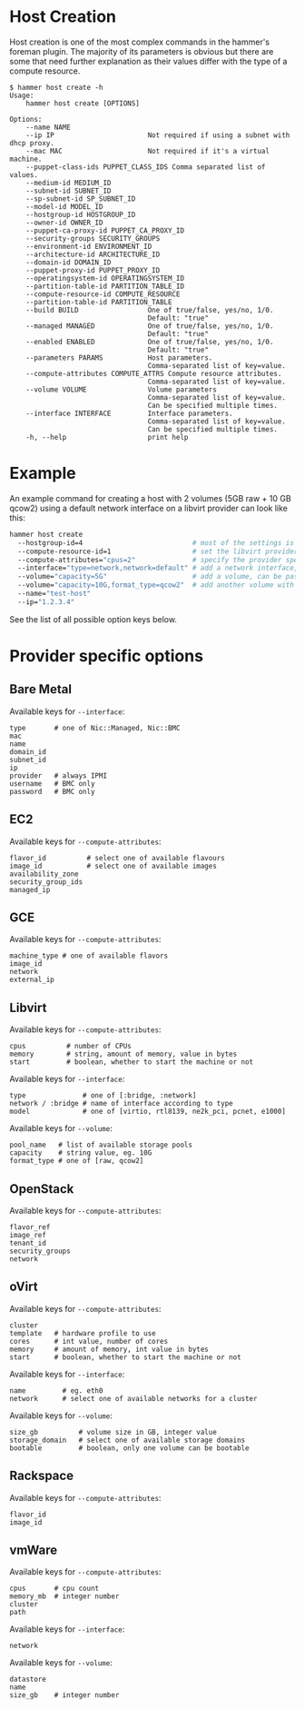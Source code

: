 Host Creation
=============

Host creation is one of the most complex commands in the hammer's foreman plugin. The majority of its parameters
is obvious but there are some that need further explanation as their values differ with the type of a compute resource.

```
$ hammer host create -h
Usage:
    hammer host create [OPTIONS]

Options:
    --name NAME
    --ip IP                       Not required if using a subnet with dhcp proxy.
    --mac MAC                     Not required if it's a virtual machine.
    --puppet-class-ids PUPPET_CLASS_IDS Comma separated list of values.
    --medium-id MEDIUM_ID
    --subnet-id SUBNET_ID
    --sp-subnet-id SP_SUBNET_ID
    --model-id MODEL_ID
    --hostgroup-id HOSTGROUP_ID
    --owner-id OWNER_ID
    --puppet-ca-proxy-id PUPPET_CA_PROXY_ID
    --security-groups SECURITY_GROUPS
    --environment-id ENVIRONMENT_ID
    --architecture-id ARCHITECTURE_ID
    --domain-id DOMAIN_ID
    --puppet-proxy-id PUPPET_PROXY_ID
    --operatingsystem-id OPERATINGSYSTEM_ID
    --partition-table-id PARTITION_TABLE_ID
    --compute-resource-id COMPUTE_RESOURCE
    --partition-table-id PARTITION_TABLE
    --build BUILD                 One of true/false, yes/no, 1/0.
                                  Default: "true"
    --managed MANAGED             One of true/false, yes/no, 1/0.
                                  Default: "true"
    --enabled ENABLED             One of true/false, yes/no, 1/0.
                                  Default: "true"
    --parameters PARAMS           Host parameters.
                                  Comma-separated list of key=value.
    --compute-attributes COMPUTE_ATTRS Compute resource attributes.
                                  Comma-separated list of key=value.
    --volume VOLUME               Volume parameters
                                  Comma-separated list of key=value.
                                  Can be specified multiple times.
    --interface INTERFACE         Interface parameters.
                                  Comma-separated list of key=value.
                                  Can be specified multiple times.
    -h, --help                    print help
```

Example
=======

An example command for creating a host with 2 volumes (5GB raw + 10 GB qcow2) using
a default network interface on a libvirt provider can look like this:
```bash
hammer host create
  --hostgroup-id=4                           # most of the settings is done in the hostgroup
  --compute-resource-id=1                    # set the libvirt provider
  --compute-attributes="cpus=2"              # specify the provider specific options, see the list below
  --interface="type=network,network=default" # add a network interface, can be passed multiple times
  --volume="capacity=5G"                     # add a volume, can be passed multiple times
  --volume="capacity=10G,format_type=qcow2"  # add another volume with different size and type
  --name="test-host"
  --ip="1.2.3.4"
```

See the list of all possible option keys below.


Provider specific options
=========================

## Bare Metal
Available keys for `--interface`:
```
type       # one of Nic::Managed, Nic::BMC
mac
name
domain_id
subnet_id
ip
provider   # always IPMI
username   # BMC only
password   # BMC only
```

## EC2
Available keys for `--compute-attributes`:
```
flavor_id          # select one of available flavours
image_id           # select one of available images
availability_zone
security_group_ids
managed_ip
```

## GCE
Available keys for `--compute-attributes`:
```
machine_type # one of available flavors
image_id
network
external_ip
```

## Libvirt
Available keys for `--compute-attributes`:
```
cpus          # number of CPUs
memory        # string, amount of memory, value in bytes
start         # boolean, whether to start the machine or not
```

Available keys for `--interface`:
```
type              # one of [:bridge, :network]
network / :bridge # name of interface according to type
model             # one of [virtio, rtl8139, ne2k_pci, pcnet, e1000]
```

Available keys for `--volume`:
```
pool_name   # list of available storage pools
capacity    # string value, eg. 10G
format_type # one of [raw, qcow2]
```

## OpenStack
Available keys for `--compute-attributes`:
```
flavor_ref
image_ref
tenant_id
security_groups
network
```

## oVirt
Available keys for `--compute-attributes`:
```
cluster
template   # hardware profile to use
cores      # int value, number of cores
memory     # amount of memory, int value in bytes
start      # boolean, whether to start the machine or not
```

Available keys for `--interface`:
```
name         # eg. eth0
network      # select one of available networks for a cluster
```

Available keys for `--volume`:
```
size_gb          # volume size in GB, integer value
storage_domain   # select one of available storage domains
bootable         # boolean, only one volume can be bootable
```

## Rackspace
Available keys for `--compute-attributes`:
```
flavor_id
image_id
```

## vmWare
Available keys for `--compute-attributes`:
```
cpus       # cpu count
memory_mb  # integer number
cluster
path
```

Available keys for `--interface`:
```
network
```

Available keys for `--volume`:
```
datastore
name
size_gb    # integer number
```

